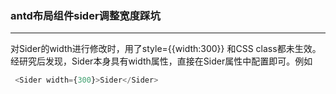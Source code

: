 ### antd布局组件sider调整宽度踩坑

---
对Sider的width进行修改时，用了style={{width:300}} 和CSS class都未生效。
经研究后发现，Sider本身具有width属性，直接在Sider属性中配置即可。例如
```js
 <Sider width={300}>Sider</Sider>
```